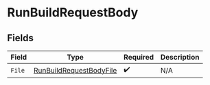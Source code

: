 # RunBuildRequestBody


## Fields

| Field                                                                         | Type                                                                          | Required                                                                      | Description                                                                   |
| ----------------------------------------------------------------------------- | ----------------------------------------------------------------------------- | ----------------------------------------------------------------------------- | ----------------------------------------------------------------------------- |
| `File`                                                                        | [RunBuildRequestBodyFile](../../models/operations/RunBuildRequestBodyFile.md) | :heavy_check_mark:                                                            | N/A                                                                           |